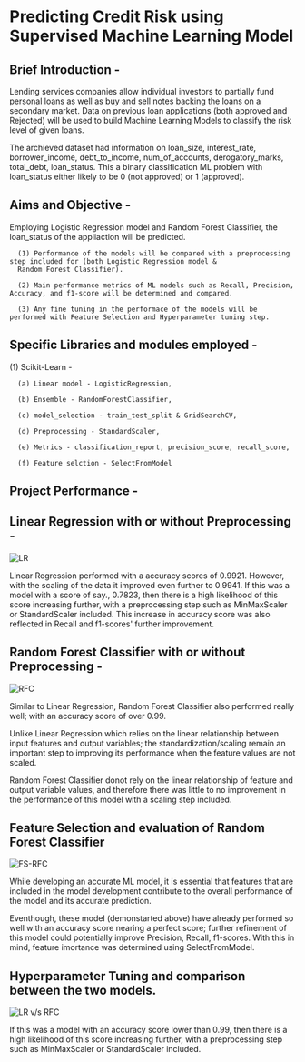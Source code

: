 
# Predicting Credit Risk using Supervised Machine Learning Model

## Brief Introduction -
Lending services companies allow individual investors to partially fund personal loans as well as buy and sell notes backing the loans on a secondary market. Data on previous loan applications (both approved and Rejected) will be used to build Machine Learning Models to classify the risk level of given loans. 

The archieved dataset had information on loan_size,	interest_rate,	borrower_income,	debt_to_income,	num_of_accounts,	derogatory_marks,	total_debt,	loan_status. This a binary classification ML problem with loan_status either likely to be 0 (not approved) or 1 (approved).

## Aims and Objective -
Employing Logistic Regression model and Random Forest Classifier, the loan_status of the appliaction will be predicted. 

      (1) Performance of the models will be compared with a preprocessing step included for (both Logistic Regression model & 
      Random Forest Classifier).
      
      (2) Main performance metrics of ML models such as Recall, Precision, Accuracy, and f1-score will be determined and compared.
  
      (3) Any fine tuning in the performace of the models will be performed with Feature Selection and Hyperparameter tuning step.
  
## Specific Libraries and modules employed - 
  (1) Scikit-Learn - 
  
      (a) Linear model - LogisticRegression, 
      
      (b) Ensemble - RandomForestClassifier,
      
      (c) model_selection - train_test_split & GridSearchCV,
      
      (d) Preprocessing - StandardScaler,
      
      (e) Metrics - classification_report, precision_score, recall_score,
      
      (f) Feature selction - SelectFromModel

## Project Performance -
## Linear Regression with or without Preprocessing -
![LR](https://github.com/fbrowther/Supervised_ML_Models-Predicting_Credit_Risk/blob/main/Screenshots/new_LR.png)


Linear Regression performed with a accuracy scores of 0.9921. However, with the scaling of the data it improved even further to 0.9941. If this was a model with a score of say., 0.7823, then there is a high likelihood of this score increasing further, with a preprocessing step such as MinMaxScaler or StandardScaler included.
This increase in accuracy score was also reflected in Recall and f1-scores' further improvement.

## Random Forest Classifier with or without Preprocessing -
![RFC](https://github.com/fbrowther/Supervised_ML_Models-Predicting_Credit_Risk/blob/main/Screenshots/RFC.png)

Similar to Linear Regression, Random Forest Classifier also performed really well; with an accuracy score of over 0.99.

Unlike Linear Regression which relies on the linear relationship between input features and output variables; the standardization/scaling remain an important step to improving its performance when the feature values are not scaled.

Random Forest Classifier donot rely on the linear relationship of feature and output variable values, and therefore there was little to no improvement in the performance of this model with a scaling step included. 

## Feature Selection and evaluation of Random Forest Classifier
![FS-RFC](https://github.com/fbrowther/Supervised_ML_Models-Predicting_Credit_Risk/blob/main/Screenshots/Feature%20Selection%20-%20scores.png)

While developing an accurate ML model, it is essential that features that are included in the model development contribute to the overall performance of the model and its accurate prediction. 

Eventhough, these model (demonstarted above) have already performed so well with an accuracy score nearing a perfect score; further refinement of this model could potentially improve Precision, Recall, f1-scores. With this in mind, feature imortance was determined using SelectFromModel. 


## Hyperparameter Tuning and comparison between the two models.
![LR v/s RFC](https://github.com/fbrowther/Supervised_ML_Models-Predicting_Credit_Risk/blob/main/Screenshots/Hyperparameter.png)


If this was a model with an accuracy score lower than 0.99, then there is a high likelihood of this score increasing further, with a preprocessing step such as MinMaxScaler or StandardScaler included.


 





